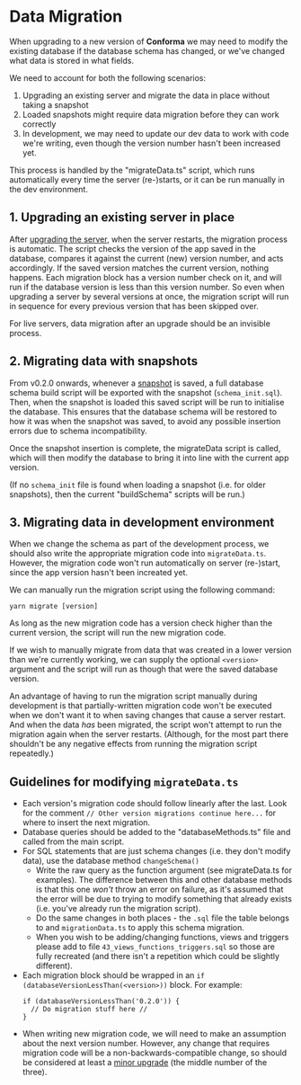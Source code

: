 # Data Migration

When upgrading to a new version of **Conforma** we may need to modify the existing database if the database schema has changed, or we've changed what data is stored in what fields.

We need to account for both the following scenarios:

1. Upgrading an existing server and migrate the data in place without taking a snapshot
2. Loaded snapshots might require data migration before they can work correctly
3. In development, we may need to update our dev data to work with code we're writing, even though the version number hasn't been increased yet.

This process is handled by the "migrateData.ts" script, which runs automatically every time the server (re-)starts, or it can be run manually in the dev environment.

## 1. Upgrading an existing server in place

After [upgrading the server](Demo-Server-Guide.md), when the server restarts, the migration process is automatic. The script checks the version of the app saved in the database, compares it against the current (new) version number, and acts accordingly. If the saved version matches the current version, nothing happens. Each migration block has a version number check on it, and will run if the database version is less than this version number. So even when upgrading a server by several versions at once, the migration script will run in sequence for every previous version that has been skipped over.

For live servers, data migration after an upgrade should be an invisible process.

## 2. Migrating data with snapshots

From v0.2.0 onwards, whenever a [snapshot](Snapshots.md) is saved, a full database schema build script will be exported with the snapshot (`schema_init.sql`). Then, when the snapshot is loaded this saved script will be run to initialise the database. This ensures that the database schema will be restored to how it was when the snapshot was saved, to avoid any possible insertion errors due to schema incompatibility. 

Once the snapshot insertion is complete, the migrateData script is called, which will then modify the database to bring it into line with the current app version.

(If no `schema_init` file is found when loading a snapshot (i.e. for older snapshots), then the current "buildSchema" scripts will be run.)

## 3. Migrating data in development environment

When we change the schema as part of the development process, we should also write the appropriate migration code into `migrateData.ts`. However, the migration code won't run automatically on server (re-)start, since the app version hasn't been increated yet. 

We can manually run the migration script using the following command:
```
yarn migrate [version]
```

As long as the new migration code has a version check higher than the current version, the script will run the new migration code. 

If we wish to manually migrate from data that was created in a lower version than we're currently working, we can supply the optional `<version>` argument and the script will run as though that were the saved database version.

An advantage of having to run the migration script manually during development is that partially-written migration code won't be executed when we don't want it to when saving changes that cause a server restart. And when the data *has* been migrated, the script won't attempt to run the migration again when the server restarts. (Although, for the most part there shouldn't be any negative effects from running the migration script repeatedly.)

## Guidelines for modifying `migrateData.ts`

- Each version's migration code should follow linearly after the last. Look for the comment `// Other version migrations continue here...` for where to insert the next migration.
- Database queries should be added to the "databaseMethods.ts" file and called from the main script.
- For SQL statements that are just schema changes (i.e. they don't modify data), use the database method `changeSchema()`
  - Write the raw query as the function argument (see migrateData.ts for examples). The difference between this and other database methods is that this one *won't* throw an error on failure, as it's assumed that the error will be due to trying to modify something that already exists (i.e. you've already run the migration script).
  - Do the same changes in both places - the `.sql` file the table belongs to and `migrationData.ts` to apply this schema migration.
  - When you wish to be adding/changing functions, views and triggers please add to file `43_views_functions_triggers.sql` so those are fully recreated (and there isn't a repetition which could be slightly different).
- Each migration block should be wrapped in an `if (databaseVersionLessThan(<version>))` block. For example:
  ```
  if (databaseVersionLessThan('0.2.0')) {
    // Do migration stuff here //
  }
  ```
- When writing new migration code, we will need to make an assumption about the next version number. However, any change that requires migration code will be a non-backwards-compatible change, so should be considered at least a [minor upgrade](https://semver.org/) (the middle number of the three).